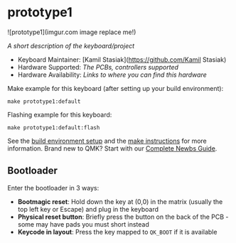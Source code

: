 # prototype1

![prototype1](imgur.com image replace me!)

*A short description of the keyboard/project*

* Keyboard Maintainer: [Kamil Stasiak](https://github.com/Kamil Stasiak)
* Hardware Supported: *The PCBs, controllers supported*
* Hardware Availability: *Links to where you can find this hardware*

Make example for this keyboard (after setting up your build environment):

    make prototype1:default

Flashing example for this keyboard:

    make prototype1:default:flash

See the [build environment setup](https://docs.qmk.fm/#/getting_started_build_tools) and the [make instructions](https://docs.qmk.fm/#/getting_started_make_guide) for more information. Brand new to QMK? Start with our [Complete Newbs Guide](https://docs.qmk.fm/#/newbs).

## Bootloader

Enter the bootloader in 3 ways:

* **Bootmagic reset**: Hold down the key at (0,0) in the matrix (usually the top left key or Escape) and plug in the keyboard
* **Physical reset button**: Briefly press the button on the back of the PCB - some may have pads you must short instead
* **Keycode in layout**: Press the key mapped to `QK_BOOT` if it is available
